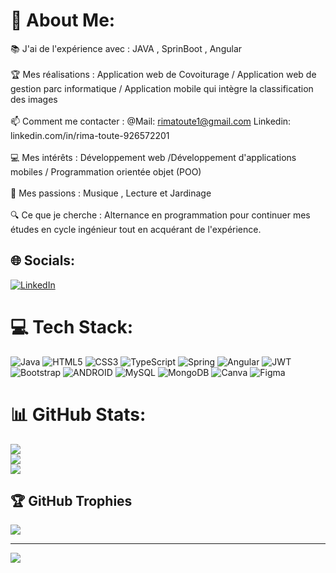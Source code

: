 # 💫 About Me:
📚 J'ai de l'expérience avec : JAVA , SprinBoot , Angular<br><br>🏆 Mes réalisations : Application web de Covoiturage / Application web de gestion parc informatique / Application mobile qui intègre la classification des images<br><br>📫 Comment me contacter : @Mail: rimatoute1@gmail.com    Linkedin:   linkedin.com/in/rima-toute-926572201<br><br>💻 Mes intérêts : Développement web /Développement d'applications mobiles / Programmation orientée objet (POO)<br><br>🎨 Mes passions : Musique , Lecture et Jardinage<br><br>🔍 Ce que je cherche : Alternance en programmation pour continuer mes études en cycle ingénieur tout en acquérant de l'expérience.


## 🌐 Socials:
[![LinkedIn](https://img.shields.io/badge/LinkedIn-%230077B5.svg?logo=linkedin&logoColor=white)](https://linkedin.com/in/linkedin.com/in/rima-toute-926572201) 

# 💻 Tech Stack:
![Java](https://img.shields.io/badge/java-%23ED8B00.svg?style=for-the-badge&logo=java&logoColor=white) ![HTML5](https://img.shields.io/badge/html5-%23E34F26.svg?style=for-the-badge&logo=html5&logoColor=white) ![CSS3](https://img.shields.io/badge/css3-%231572B6.svg?style=for-the-badge&logo=css3&logoColor=white) ![TypeScript](https://img.shields.io/badge/typescript-%23007ACC.svg?style=for-the-badge&logo=typescript&logoColor=white) ![Spring](https://img.shields.io/badge/spring-%236DB33F.svg?style=for-the-badge&logo=spring&logoColor=white) ![Angular](https://img.shields.io/badge/angular-%23DD0031.svg?style=for-the-badge&logo=angular&logoColor=white) ![JWT](https://img.shields.io/badge/JWT-black?style=for-the-badge&logo=JSON%20web%20tokens) ![Bootstrap](https://img.shields.io/badge/bootstrap-%23563D7C.svg?style=for-the-badge&logo=bootstrap&logoColor=white) ![ANDROID](https://img.shields.io/badge/android-%2320232a.svg?style=for-the-badge&logo=android&logoColor=%a4c639) ![MySQL](https://img.shields.io/badge/mysql-%2300f.svg?style=for-the-badge&logo=mysql&logoColor=white) ![MongoDB](https://img.shields.io/badge/MongoDB-%234ea94b.svg?style=for-the-badge&logo=mongodb&logoColor=white) ![Canva](https://img.shields.io/badge/Canva-%2300C4CC.svg?style=for-the-badge&logo=Canva&logoColor=white) 	![Figma](https://img.shields.io/badge/figma-%23F24E1E.svg?style=for-the-badge&logo=figma&logoColor=white)
# 📊 GitHub Stats:
![](https://github-readme-stats.vercel.app/api?username=Touterima&theme=merko&hide_border=false&include_all_commits=true&count_private=true)<br/>
![](https://github-readme-streak-stats.herokuapp.com/?user=Touterima&theme=merko&hide_border=false)<br/>
![](https://github-readme-stats.vercel.app/api/top-langs/?username=Touterima&theme=merko&hide_border=false&include_all_commits=true&count_private=true&layout=compact)

## 🏆 GitHub Trophies
![](https://github-profile-trophy.vercel.app/?username=Touterima&theme=nord&no-frame=false&no-bg=false&margin-w=4)

---
[![](https://visitcount.itsvg.in/api?id=Touterima&icon=7&color=0)](https://visitcount.itsvg.in)

<!-- Proudly created with GPRM ( https://gprm.itsvg.in ) -->
